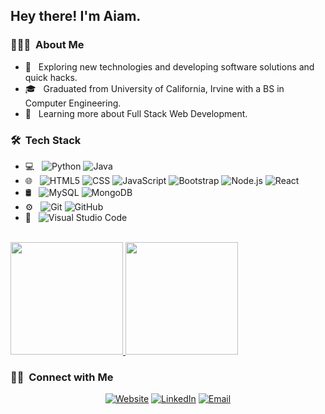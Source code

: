 <h2> Hey there! I'm Aiam.</h2>

<h3> 👨🏻‍💻 &nbsp;About Me </h3>

- 🤔 &nbsp; Exploring new technologies and developing software solutions and quick hacks.
- 🎓 &nbsp; Graduated from University of California, Irvine with a BS in Computer Engineering.
- 🌱 &nbsp; Learning more about Full Stack Web Development.

<h3> 🛠 &nbsp;Tech Stack</h3>

- 💻 &nbsp;
  ![Python](https://img.shields.io/badge/-Python-333333?style=flat&logo=python)
  ![Java](https://img.shields.io/badge/-Java-333333?style=flat&logo=Java&logoColor=007396)
- 🌐 &nbsp;
  ![HTML5](https://img.shields.io/badge/-HTML5-333333?style=flat&logo=HTML5)
  ![CSS](https://img.shields.io/badge/-CSS-333333?style=flat&logo=CSS3&logoColor=1572B6)
  ![JavaScript](https://img.shields.io/badge/-JavaScript-333333?style=flat&logo=javascript)
  ![Bootstrap](https://img.shields.io/badge/-Bootstrap-333333?style=flat&logo=bootstrap&logoColor=563D7C)
  ![Node.js](https://img.shields.io/badge/-Node.js-333333?style=flat&logo=node.js)
  ![React](https://img.shields.io/badge/-React-333333?style=flat&logo=react)
- 🛢 &nbsp;
  ![MySQL](https://img.shields.io/badge/-MySQL-333333?style=flat&logo=mysql)
  ![MongoDB](https://img.shields.io/badge/-MongoDB-333333?style=flat&logo=mongodb)
- ⚙️ &nbsp;
  ![Git](https://img.shields.io/badge/-Git-333333?style=flat&logo=git)
  ![GitHub](https://img.shields.io/badge/-GitHub-333333?style=flat&logo=github)
- 🔧 &nbsp;
  ![Visual Studio Code](https://img.shields.io/badge/-Visual%20Studio%20Code-333333?style=flat&logo=visual-studio-code&logoColor=007ACC)

<br/>

<a href="https://github.com/aiamabadilla">
  <img height="180em" src="https://github-readme-stats.vercel.app/api?username=aiamabadilla&theme=buefy&show_icons=true" />
  <img height="180em" src="https://github-readme-stats.vercel.app/api/top-langs/?username=aiamabadilla&theme=buefy&layout=compact" />
</a>

<br/>

<h3> 🤝🏻 &nbsp;Connect with Me </h3>

<p align="center">
<a href="https://aiamabadilla.github.io/AAPortfolio/"><img alt="Website" src="https://img.shields.io/badge/Website-https://aiamabadilla.github.io/AAPortfolio/-blue?style=flat-square&logo=google-chrome"></a>
<a href="https://www.linkedin.com/in/aiam-abadilla/"><img alt="LinkedIn" src="https://img.shields.io/badge/LinkedIn-Aiam%20Abadilla-blue?style=flat-square&logo=linkedin"></a>
<a href="abadillaaiam@gmail.com"><img alt="Email" src="https://img.shields.io/badge/Email-abadillaaiam@gmail.com-blue?style=flat-square&logo=gmail"></a>
</p>
